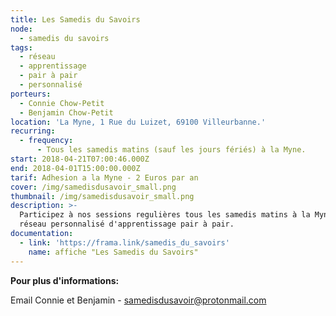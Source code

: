 ```yaml
---
title: Les Samedis du Savoirs
node:
  - samedis du savoirs
tags:
  - réseau
  - apprentissage
  - pair à pair
  - personnalisé
porteurs:
  - Connie Chow-Petit
  - Benjamin Chow-Petit
location: 'La Myne, 1 Rue du Luizet, 69100 Villeurbanne.'
recurring:
  - frequency:
      - Tous les samedis matins (sauf les jours fériés) à la Myne.
start: 2018-04-21T07:00:46.000Z
end: 2018-04-01T15:00:00.000Z
tarif: Adhesion a la Myne - 2 Euros par an
cover: /img/samedisdusavoir_small.png
thumbnail: /img/samedisdusavoir_small.png
description: >-
  Participez à nos sessions regulières tous les samedis matins à la Myne ! Un
  réseau personnalisé d'apprentissage pair à pair.
documentation:
  - link: 'https://frama.link/samedis_du_savoirs'
    name: affiche "Les Samedis du Savoirs"
---
```

**Pour plus d'informations:**

Email Connie et Benjamin - samedisdusavoir@protonmail.com
